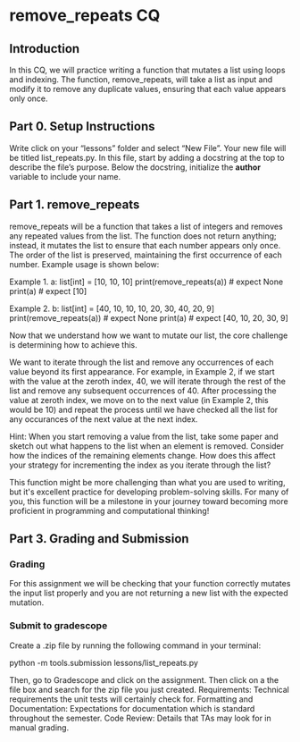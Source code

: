 # remove_repeats CQ

## Introduction

In this CQ, we will practice writing a function that mutates a list using loops and indexing. The function, remove_repeats, will take a list as input and modify it to remove any duplicate values, ensuring that each value appears only once.

## Part 0. Setup Instructions

Write click on your “lessons” folder and select “New File”. Your new file will be titled list_repeats.py. In this file, start by adding a docstring at the top to describe the file’s purpose. Below the docstring, initialize the __author__ variable to include your name.


## Part 1. remove_repeats

remove_repeats will be a function that takes a list of integers and removes any repeated values from the list. The function does not return anything; instead, it mutates the list to ensure that each number appears only once. The order of the list is preserved, maintaining the first occurrence of each number. Example usage is shown below:

Example 1. 
a: list[int] = [10, 10, 10]
print(remove_repeats(a))  # expect None
print(a)  # expect [10]

Example 2. 
b: list[int] = [40, 10, 10, 10, 20, 30, 40, 20, 9]
print(remove_repeats(a))  # expect None
print(a)  # expect [40, 10, 20, 30, 9]

Now that we understand how we want to mutate our list, the core challenge is determining how to achieve this.

We want to iterate through the list and remove any occurrences of each value beyond its first appearance. For example, in Example 2, if we start with the value at the zeroth index, 40, we will iterate through the rest of the list and remove any subsequent occurrences of 40. After processing the value at zeroth index, we move on to the next value (in Example 2, this would be 10) and repeat the process until we have checked all the list for any occurances of the next value at the next index.

Hint: When you start removing a value from the list, take some paper and sketch out what happens to the list when an element is removed. Consider how the indices of the remaining elements change. How does this affect your strategy for incrementing the index as you iterate through the list?

This function might be more challenging than what you are used to writing, but it's excellent practice for developing problem-solving skills. For many of you, this function will be a milestone in your journey toward becoming more proficient in programming and computational thinking!

## Part 3. Grading and Submission

### Grading
For this assignment we will be checking that your function correctly mutates the input list properly and you are not returning a new list with the expected mutation. 

### Submit to gradescope
Create a .zip file by running the following command in your terminal:

python -m tools.submission lessons/list_repeats.py

Then, go to Gradescope and click on the assignment. Then click on a the file box and search for the zip file you just created. 
Requirements: Technical requirements the unit tests will certainly check for.
Formatting and Documentation:  Expectations for documentation which is standard throughout the semester.
Code Review: Details that TAs may look for in manual grading.